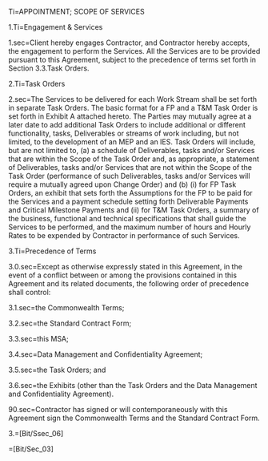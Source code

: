 Ti=APPOINTMENT; SCOPE OF SERVICES

1.Ti=Engagement & Services

1.sec=Client hereby engages Contractor, and Contractor hereby accepts, the engagement to perform the Services. All the Services are to be provided pursuant to this Agreement, subject to the precedence of terms set forth in Section 3.3.Task Orders.

2.Ti=Task Orders

2.sec=The Services to be delivered for each Work Stream shall be set forth in separate Task Orders. The basic format for a FP and a T&M Task Order is set forth in Exhibit A attached hereto. The Parties may mutually agree at a later date to add additional Task Orders to include additional or different functionality, tasks, Deliverables or streams of work including, but not limited, to the development of an MEP and an IES. Task Orders will include, but are not limited to, (a) a schedule of Deliverables, tasks and/or Services that are within the Scope of the Task Order and, as appropriate, a statement of Deliverables, tasks and/or Services that are not within the Scope of the Task Order (performance of such Deliverables, tasks and/or Services will require a mutually agreed upon Change Order) and (b) (i) for FP Task Orders, an exhibit that sets forth the Assumptions for the FP to be paid for the Services and a payment schedule setting forth Deliverable Payments and Critical Milestone Payments and (ii) for T&M Task Orders, a summary of the business, functional and technical specifications that shall guide the Services to be performed, and the maximum number of hours and Hourly Rates to be expended by Contractor in performance of such Services.

3.Ti=Precedence of Terms

3.0.sec=Except as otherwise expressly stated in this Agreement, in the event of a conflict between or among the provisions contained in this Agreement and its related documents, the following order of precedence shall control:

3.1.sec=the Commonwealth Terms;

3.2.sec=the Standard Contract Form;

3.3.sec=this MSA;

3.4.sec=Data Management and Confidentiality Agreement;

3.5.sec=the Task Orders; and

3.6.sec=the Exhibits (other than the Task Orders and the Data Management and Confidentiality Agreement).

90.sec=Contractor has signed or will contemporaneously with this Agreement sign the Commonwealth Terms and the Standard Contract Form.

3.=[Bit/Ssec_06]

=[Bit/Sec_03]